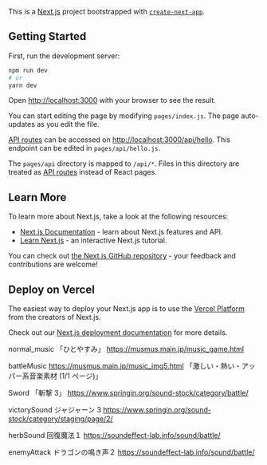 This is a [Next.js](https://nextjs.org/) project bootstrapped with [`create-next-app`](https://github.com/vercel/next.js/tree/canary/packages/create-next-app).

## Getting Started

First, run the development server:

```bash
npm run dev
# or
yarn dev
```

Open [http://localhost:3000](http://localhost:3000) with your browser to see the result.

You can start editing the page by modifying `pages/index.js`. The page auto-updates as you edit the file.

[API routes](https://nextjs.org/docs/api-routes/introduction) can be accessed on [http://localhost:3000/api/hello](http://localhost:3000/api/hello). This endpoint can be edited in `pages/api/hello.js`.

The `pages/api` directory is mapped to `/api/*`. Files in this directory are treated as [API routes](https://nextjs.org/docs/api-routes/introduction) instead of React pages.

## Learn More

To learn more about Next.js, take a look at the following resources:

- [Next.js Documentation](https://nextjs.org/docs) - learn about Next.js features and API.
- [Learn Next.js](https://nextjs.org/learn) - an interactive Next.js tutorial.

You can check out [the Next.js GitHub repository](https://github.com/vercel/next.js/) - your feedback and contributions are welcome!

## Deploy on Vercel

The easiest way to deploy your Next.js app is to use the [Vercel Platform](https://vercel.com/new?utm_medium=default-template&filter=next.js&utm_source=create-next-app&utm_campaign=create-next-app-readme) from the creators of Next.js.

Check out our [Next.js deployment documentation](https://nextjs.org/docs/deployment) for more details.

normal_music
「ひとやすみ」
https://musmus.main.jp/music_game.html

battleMusic
https://musmus.main.jp/music_img5.html
「激しい・熱い・アッパー系音楽素材 (1/1 ページ)」

Sword
「斬撃 3」
https://www.springin.org/sound-stock/category/battle/

victorySound
ジャジャーン 3
https://www.springin.org/sound-stock/category/staging/page/2/

herbSound
回復魔法１
https://soundeffect-lab.info/sound/battle/

enemyAttack
ドラゴンの鳴き声２
https://soundeffect-lab.info/sound/battle/
